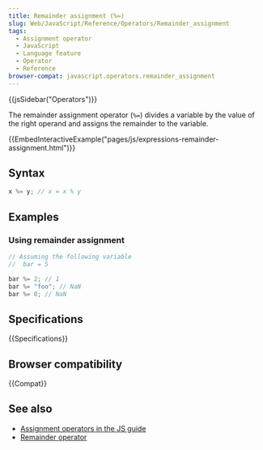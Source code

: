 ```yaml
---
title: Remainder assignment (%=)
slug: Web/JavaScript/Reference/Operators/Remainder_assignment
tags:
  - Assignment operator
  - JavaScript
  - Language feature
  - Operator
  - Reference
browser-compat: javascript.operators.remainder_assignment
---
```


{{jsSidebar("Operators")}}

The remainder assignment operator (`%=`) divides a variable by the value of
the right operand and assigns the remainder to the variable.

{{EmbedInteractiveExample("pages/js/expressions-remainder-assignment.html")}}

## Syntax

```js
x %= y; // x = x % y
```

## Examples

### Using remainder assignment

```js
// Assuming the following variable
//  bar = 5

bar %= 2; // 1
bar %= "foo"; // NaN
bar %= 0; // NaN
```

## Specifications

{{Specifications}}

## Browser compatibility

{{Compat}}

## See also

- [Assignment
  operators in the JS guide](/en-US/docs/Web/JavaScript/Guide/Expressions_and_Operators#Assignment)
- [Remainder
  operator](/en-US/docs/Web/JavaScript/Reference/Operators/Remainder)
